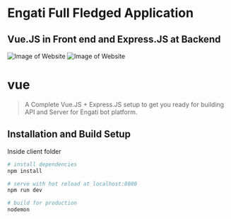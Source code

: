 #  Engati Full Fledged Application

##
## Vue.JS in Front end and Express.JS at Backend

![Image of Website](https://raw.githubusercontent.com/Ayushverma8/Vue-and-Express/master/major.png)
![Image of Website](https://raw.githubusercontent.com/Ayushverma8/Vue-and-Express/master/API_1.png)

# vue

> A Complete Vue.JS + Express.JS setup to get you ready for building API and Server for Engati bot platform.


## Installation and Build Setup

Inside client folder


``` bash
# install dependencies
npm install

# serve with hot reload at localhost:8080
npm run dev

# build for production 
nodemon


```

